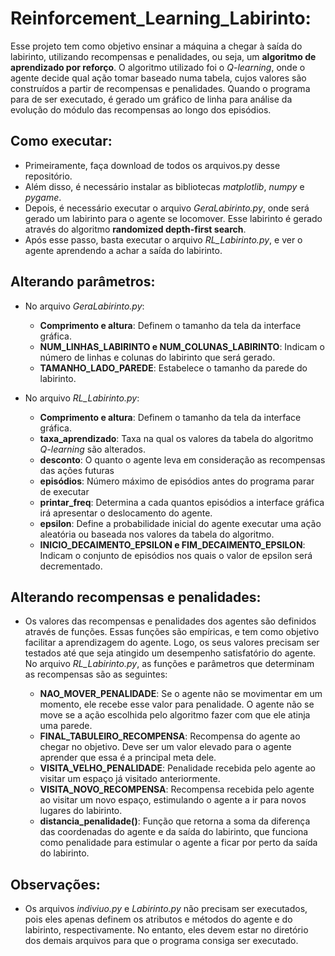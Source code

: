# Reinforcement_Learning_Labirinto:
Esse projeto tem como objetivo ensinar a máquina a chegar à saída do labirinto, utilizando recompensas e penalidades, ou seja, um **algoritmo de aprendizado por reforço**. O algoritmo utilizado foi o *Q-learning*, onde o agente decide qual ação tomar baseado numa tabela, cujos valores são construídos a partir de recompensas e penalidades. Quando o programa para de ser executado, é gerado um gráfico de linha para análise da evolução do módulo das recompensas ao longo dos episódios.

## Como executar:
- Primeiramente, faça download de todos os arquivos.py desse repositório.
- Além disso, é necessário instalar as bibliotecas *matplotlib*, *numpy* e *pygame*.
- Depois, é necessário executar o arquivo *GeraLabirinto.py*, onde será gerado um labirinto para o agente se locomover. Esse labirinto é gerado através do algoritmo **randomized depth-first search**.
- Após esse passo, basta executar o arquivo *RL_Labirinto.py*, e ver o agente aprendendo a achar a saída do labirinto.

## Alterando parâmetros:

 - No arquivo *GeraLabirinto.py*:
	 - **Comprimento e altura**: Definem o tamanho da tela da interface gráfica.
	 -  **NUM_LINHAS_LABIRINTO e NUM_COLUNAS_LABIRINTO**: Indicam o número de linhas e colunas do labirinto que será gerado.
	 - **TAMANHO_LADO_PAREDE**: Estabelece o tamanho da parede do labirinto.
	
- No arquivo *RL_Labirinto.py*:
	- **Comprimento e altura**: Definem o tamanho da tela da interface gráfica.
	-  **taxa_aprendizado**: Taxa na qual os valores da tabela do algoritmo *Q-learning* são alterados.
	- **desconto**: O quanto o agente leva em consideração as recompensas das ações futuras
	- **episódios**: Número máximo de episódios antes do programa parar de executar
	- **printar_freq**: Determina a cada quantos episódios a interface gráfica irá apresentar o deslocamento do agente.
	- **epsilon**: Define a probabilidade inicial do agente executar uma ação aleatória ou baseada nos valores da tabela do algoritmo.
	- **INICIO_DECAIMENTO_EPSILON e FIM_DECAIMENTO_EPSILON**: Indicam o conjunto de episódios nos quais o valor de epsilon será decrementado.

## Alterando recompensas e penalidades:
- Os valores das recompensas e penalidades dos agentes são definidos através de funções. Essas funções são empíricas, e tem como objetivo facilitar a aprendizagem do agente. Logo, os seus valores precisam ser testados até que seja atingido um desempenho satisfatório do agente. No arquivo *RL_Labirinto.py*, as funções e parâmetros que determinam as recompensas são as seguintes:

	-  **NAO_MOVER_PENALIDADE**: Se o agente não se movimentar em um momento, ele recebe esse valor para penalidade. O agente não se move se a ação escolhida pelo algoritmo fazer com que ele atinja uma parede.
	- **FINAL_TABULEIRO_RECOMPENSA**: Recompensa do agente ao chegar no objetivo. Deve ser um valor elevado para o agente aprender que essa é a principal meta dele.
	- **VISITA_VELHO_PENALIDADE**: Penalidade recebida pelo agente ao visitar um espaço já visitado anteriormente.
	- **VISITA_NOVO_RECOMPENSA**: Recompensa recebida pelo agente ao visitar um novo espaço, estimulando o agente a ir para novos lugares do labirinto.
	- **distancia_penalidade()**: Função que retorna a soma da diferença das coordenadas do agente e da saída do labirinto, que funciona como penalidade para estimular o agente a ficar por perto da saída do labirinto. 
 ## Observações:
 - Os arquivos *indiviuo.py* e *Labirinto.py* não precisam ser executados, pois eles apenas definem os atributos e métodos do agente e do labirinto, respectivamente. No entanto, eles devem estar no diretório dos demais arquivos para que o programa consiga ser executado.
